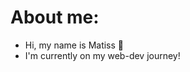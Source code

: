 # About me:

- Hi, my name is Matiss 👋
- I'm currently on my web-dev journey!

<!---
matys1/matys1 is a ✨ special ✨ repository because its `README.md` (this file) appears on your GitHub profile.
You can click the Preview link to take a look at your changes.
--->
